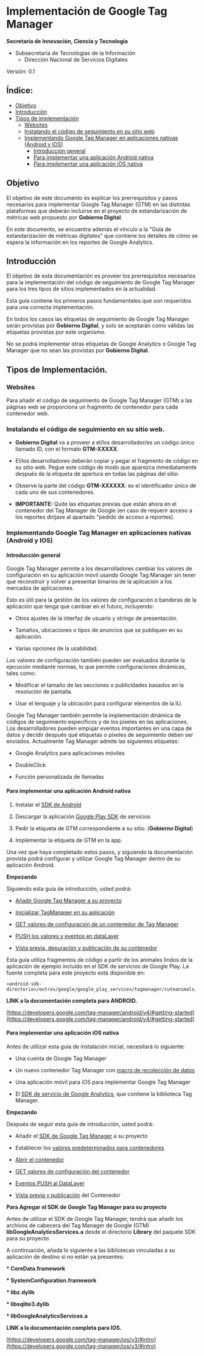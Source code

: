 # Implementación de Google Tag Manager

**Secretaría de Innovación, Ciencia y Tecnología**
- Subsecretaría de Tecnologías de la Información  
  -   Dirección Nacional de Servicios Digitales

Versión: 0.1 

## Índice:

* [Objetivo](#objetivo)
* [Introducción](#introducción)
* [Tipos de implementación](#tipos-de-implementación)
    * [Websites](#websites)
    * [Instalando el código de seguimiento en su sitio web](#instalando-el-código-de-seguimiento-en-su-sitio-web)
    * [Implementando Google Tag Manager en aplicaciones nativas (Android y IOS)](#implementando-google-tag-manager-en-aplicaciones-nativas-android-y-ios)
        * [Introducción general](#introducción-general)
        * [Para implementar una aplicación Android nativa](#para-implementar-una-aplicación-android-nativa)
        * [Para implementar una aplicación iOS nativa](#para-implementar-una-aplicación-ios-nativa)

## Objetivo

El objetivo de este documento es explicar los prerrequisitos y pasos necesarios para implementar Google Tag Manager (GTM) en las distintas plataformas que deberán incluirse en el proyecto de estandarización de métricas web propuesto por **Gobierno Digital**.

En este documento, se encuentra además el vínculo a la "Guía de estandarización de métricas digitales" que contiene los detalles de cómo se espera la información en los reportes de Google Analytics.

## Introducción

El objetivo de esta documentación es proveer los prerrequisitos necesarios para la implementación del código de seguimiento de Google Tag Manager para los tres tipos de sitios implementados en la actualidad.

Esta guía contiene los primeros pasos fundamentales que son requeridos para una correcta implementación.

En todos los casos las etiquetas de seguimiento de Google Tag Manager serán provistas por **Gobierno Digital**, y solo se aceptarán como válidas las etiquetas provistas por este organismo.

No se podrá implementar otras etiquetas de Google Analytics o Google Tag Manager que no sean las provistas por **Gobierno Digital**.

## Tipos de Implementación.

### Websites

Para añadir el código de seguimiento de Google Tag Manager (GTM) a las páginas web se proporciona un fragmento de contenedor para cada contenedor web. 

### Instalando el código de seguimiento en su sitio web.

* **Gobierno Digital** va a proveer a el/los desarrollador/es un código único llamado ID, con el formato **GTM-XXXXX**.

* El/los desarrolladores deberán copiar y pegar el fragmento de código en su sitio web. Pegue este código de modo que aparezca inmediatamente después de la etiqueta <body> de apertura en todas las páginas del sitio:

* Observe la parte del código **GTM-XXXXXX**: es el identificador único de cada uno de sus contenedores. 

* **IMPORTANTE:** Quite las etiquetas previas que están ahora en el contenedor del Tag Manager de Google (en caso de requerir acceso a los reportes diríjase al apartado "pedido de acceso a reportes).

### Implementando Google Tag Manager en aplicaciones nativas (Android y IOS)

#### Introducción general

Google Tag Manager permite a los desarrolladores cambiar los valores de configuración en su aplicación móvil usando Google Tag Manager sin tener que reconstruir y volver a presentar binarios de la aplicación a los mercados de aplicaciones.

Esto es útil para la gestión de los valores de configuración o banderas de la aplicación que tenga que cambiar en el futuro, incluyendo:

* Otros ajustes de la interfaz de usuario y strings de presentación.

* Tamaños, ubicaciones o tipos de anuncios que se publiquen en su aplicación.

* Varias opciones de la usabilidad.

Los valores de configuración también pueden ser evaluados durante la ejecución mediante normas, lo que permite configuraciones dinámicas, tales como:

* Modificar el tamaño de las secciones o publicidades basados en la resolución de pantalla.

* Usar el lenguaje y la ubicación para configurar elementos de la IU.

Google Tag Manager también permite la implementación dinámica de códigos de seguimiento específicos y de los píxeles en las aplicaciones. Los desarrolladores pueden empujar eventos importantes en una capa de datos y decidir después qué etiquetas o píxeles de seguimiento deben ser enviados. Actualmente Tag Manager admite las siguientes etiquetas:

* Google Analytics para aplicaciones móviles

* DoubleClick

* Función personalizada de llamadas

#### Para implementar una aplicación Android nativa

1. Instalar el [SDK de Android](https://developer.android.com/sdk/index.html)

2. Descargar la aplicación [Google Play SDK](https://developer.android.com/google/play-services/setup.html) de servicios

3. Pedir la etiqueta de GTM correspondiente a su sitio. (**Gobierno Digital**)

4. Implementar la etiqueta de GTM en la app.

Una vez que haya completado estos pasos, y siguiendo la documentación provista podrá configurar y utilizar Google Tag Manager dentro de su aplicación Android.

**Empezando**

Siguiendo esta guía de introducción, usted podrá:

* [Añadir Google Tag Manager a su proyecto](https://developers.google.com/tag-manager/android/v4/#add)

* [Inicializar TagManager en su aplicación](https://developers.google.com/tag-manager/android/v4/#init)

* [GET valores de configuración de un contenedor de Tag Manager](https://developers.google.com/tag-manager/android/v4/#get)

* [PUSH los valores y eventos en dataLayer](https://developers.google.com/tag-manager/android/v4/#push)

* [Vista previa, depuración y publicación de su contenedor](https://developers.google.com/tag-manager/android/v4/#preview-publish)

Esta guía utiliza fragmentos de código a partir de los animales lindos de la aplicación de ejemplo incluido en el SDK de servicios de Google Play. La fuente completa para este proyecto está disponible en:

    <android-sdk-directorio>/extras/google/google_play_services/tagmanager/cuteanimals.

**LINK a la documentación completa para ANDROID.**

[https://developers.google.com/tag-manager/android/v4/#getting-started](https://developers.google.com/tag-manager/android/v4/#getting-started)

#### Para implementar una aplicación iOS nativa

Antes de utilizar esta guía de instalación inicial, necesitará lo siguiente:

* Una cuenta de Google Tag Manager

* Un nuevo contenedor Tag Manager con [macro de recolección de datos](https://support.google.com/tagmanager/answer/3127354)

* Una aplicación móvil para iOS para implementar Google Tag Manager

* El [SDK de servicio de Google Analytics](https://developers.google.com/analytics/devguides/collection/ios/resources), que contiene la biblioteca Tag Manager.

**Empezando**

Después de seguir esta guía de introducción, usted podrá:

* Añadir el [SDK de Google Tag Manager](https://developers.google.com/tag-manager/ios/v3/#add-sdk) a su proyecto

* Establecer los [valores predeterminados para contenedores](https://developers.google.com/tag-manager/ios/v3/#set-default)

* [Abrir el contenedor](https://developers.google.com/tag-manager/ios/v3/#open-container)

* [GET valores de configuración del contenedor](https://developers.google.com/tag-manager/ios/v3/#get-values)

* [Eventos PUSH al DataLayer](https://developers.google.com/tag-manager/ios/v3/#push-datalayer)

* [Vista previa y publicación](https://developers.google.com/tag-manager/ios/v3/#preview-publish) del Contenedor

**Para Agregar el SDK de Google Tag Manager para su proyecto**

Antes de utilizar el SDK de Google Tag Manager, tendrá que añadir los archivos de cabecera del Tag Manager de Google (GTM) **libGoogleAnalyticsServices.a** desde el directorio **Library** del paquete SDK para su proyecto.

A continuación, añada lo siguiente a las bibliotecas vinculadas a su aplicación de destino si no están ya presentes:

__* CoreData.framework__

__* SystemConfiguration.framework__

__* libz.dylib__

__* libsqlite3.dylib__

__* libGoogleAnalyticsServices.a__

**LINK a la documentación completa para IOS.**

[https://developers.google.com/tag-manager/ios/v3/#intro](https://developers.google.com/tag-manager/ios/v3/#intro)

